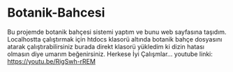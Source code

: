 # Botanik-Bahcesi
Bu projemde botanik bahçesi sistemi yaptım ve bunu web sayfasına taşıdım.
Localhostta çalıştırmak için htdocs klasorü altında botanik bahçe dosyasını  atarak çalıştırabilirsiniz burada direkt klasorü yükledim ki dizin hatası olmasın diye umarım beğenirsiniz. Herkese İyi Çalışmlar...
youtube linki: https://youtu.be/RigSwh-rREM

